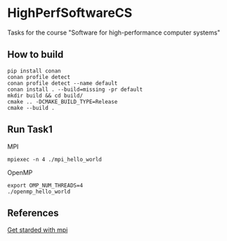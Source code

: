 # HighPerfSoftwareCS
Tasks for the course "Software for high-performance computer systems"

## How to build
```
pip install conan
conan profile detect
conan profile detect --name default
conan install . --build=missing -pr default
mkdir build && cd build/
cmake .. -DCMAKE_BUILD_TYPE=Release
cmake --build . 
```

## Run Task1
MPI 

`mpiexec -n 4 ./mpi_hello_world`

OpenMP 
```
export OMP_NUM_THREADS=4
./openmp_hello_world
```

## References
[Get starded with mpi](https://www.paulnorvig.com/guides/using-mpi-with-c.html)
